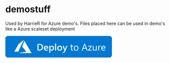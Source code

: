 # demostuff
Used by HarrieR for Azure demo's. 
Files placed here can be used in demo's like a Azure scaleset deployment

[![Deploy To Azure](https://raw.githubusercontent.com/Azure/azure-quickstart-templates/master/1-CONTRIBUTION-GUIDE/images/deploytoazure.svg?sanitize=true)](https://portal.azure.com/#create/Microsoft.Template/uri/https%3A%2F%2Fraw.githubusercontent.com%2FRaijmakersH%2Fdemostuff%2Fmain%2Fssdemo_azuredeploy.json)
